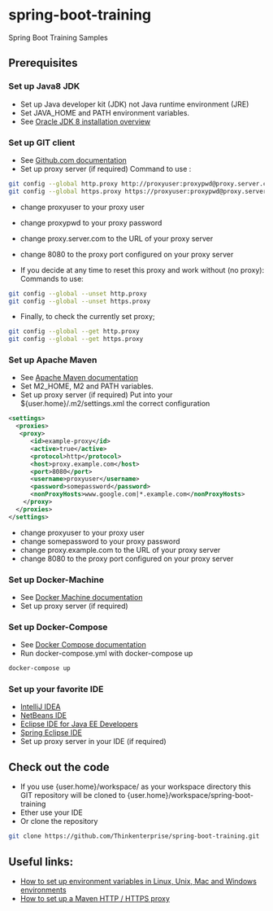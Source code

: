 # spring-boot-training
Spring Boot Training Samples

## Prerequisites

### Set up Java8 JDK
* Set up Java developer kit (JDK) not Java runtime environment (JRE)
* Set JAVA_HOME and PATH environment variables.
* See [Oracle JDK 8 installation overview](https://docs.oracle.com/javase/8/docs/technotes/guides/install/install_overview.html)

### Set up GIT client
* See [Github.com documentation](https://help.github.com/articles/set-up-git/)
* Set up proxy server (if required)
Command to use :
```bash
git config --global http.proxy http://proxyuser:proxypwd@proxy.server.com:8080
git config --global https.proxy https://proxyuser:proxypwd@proxy.server.com:8080
```
* change proxyuser to your proxy user
* change proxypwd to your proxy password
* change proxy.server.com to the URL of your proxy server
* change 8080 to the proxy port configured on your proxy server

* If you decide at any time to reset this proxy and work without (no proxy):
Commands to use:
```bash
git config --global --unset http.proxy
git config --global --unset https.proxy
```

* Finally, to check the currently set proxy;
```bash
git config --global --get http.proxy
git config --global --get https.proxy
```

### Set up Apache Maven
* See [Apache Maven documentation](https://maven.apache.org/install.html)
* Set M2_HOME, M2 and PATH variables.
* Set up proxy server (if required) 
Put into your ${user.home}/.m2/settings.xml the correct configuration
```xml
<settings>
  <proxies>
   <proxy>
      <id>example-proxy</id>
      <active>true</active>
      <protocol>http</protocol>
      <host>proxy.example.com</host>
      <port>8080</port>
      <username>proxyuser</username>
      <password>somepassword</password>
      <nonProxyHosts>www.google.com|*.example.com</nonProxyHosts>
    </proxy>
  </proxies>
</settings>
```
* change proxyuser to your proxy user
* change somepassword to your proxy password
* change proxy.example.com to the URL of your proxy server
* change 8080 to the proxy port configured on your proxy server

### Set up Docker-Machine
* See [Docker Machine documentation](https://docs.docker.com/machine/install-machine/)
* Set up proxy server (if required) 

### Set up Docker-Compose
* See [Docker Compose documentation](https://docs.docker.com/compose/install/) 
* Run docker-compose.yml with docker-compose up
```bash
docker-compose up
```

### Set up your favorite IDE
* [IntelliJ IDEA](https://www.jetbrains.com/idea/)
* [NetBeans IDE](https://netbeans.org/)
* [Eclipse IDE for Java EE Developers](https://eclipse.org/)
* [Spring Eclipse IDE](https://spring.io/tools/eclipse)
* Set up proxy server in your IDE (if required)

## Check out the code
* If you use {user.home}/workspace/ as your workspace directory this GIT repository will be cloned to {user.home}/workspace/spring-boot-training 
* Ether use your IDE
* Or clone the repository 
```bash
git clone https://github.com/Thinkenterprise/spring-boot-training.git
```

## Useful links: 
* [How to set up environment variables in Linux, Unix, Mac and Windows environments](http://www.tutorialspoint.com/maven/maven_environment_setup.htm)
* [How to set up a Maven HTTP / HTTPS proxy](https://maven.apache.org/guides/mini/guide-proxies.html) 